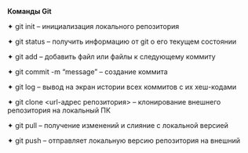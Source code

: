 **Команды Git**

✦	git init – инициализация локального репозитория

✦	git status – получить информацию от git о его текущем состоянии

✦	git add – добавить файл или файлы к следующему коммиту

✦	git commit -m “message” – создание коммита

✦	git log – вывод на экран истории всех коммитов с их хеш-кодами

✦	git clone <url-адрес репозитория> – клонирование внешнего репозитория на  локальный ПК

✦	git pull – получение изменений и слияние с локальной версией

✦	git push – отправляет локальную версию репозитория на внешний
